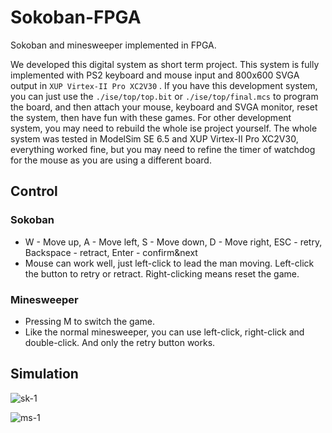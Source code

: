 # Sokoban-FPGA

Sokoban and minesweeper implemented in FPGA. 

We developed this digital system as short term project. This system is fully implemented with PS2 keyboard and mouse input and 800x600 SVGA output in `XUP Virtex-II Pro XC2V30` . If you have this development system, you can just use the `./ise/top/top.bit` or `./ise/top/final.mcs` to program the board, and then attach your mouse, keyboard and SVGA monitor, reset the system, then have fun with these games. For other development system, you may need to rebuild the whole ise project yourself. The whole system was tested in ModelSim SE 6.5 and XUP Virtex-II Pro XC2V30, everything worked fine, but you may need to refine the timer of watchdog for the mouse as you are using a different board. 

## Control

### Sokoban

- W - Move up, A - Move left, S - Move down, D - Move right, ESC - retry, Backspace - retract, Enter - confirm&next
- Mouse can work well, just left-click to lead the man moving. Left-click the button to retry or retract. Right-clicking means reset the game. 

### Minesweeper

- Pressing M to switch the game.
- Like the normal minesweeper, you can use left-click, right-click and  double-click. And only the retry button works.

## Simulation

![sk-1](https://user-images.githubusercontent.com/1665437/30521245-5462e634-9bef-11e7-8428-f758781204c7.png)

![ms-1](https://user-images.githubusercontent.com/1665437/30521244-5461b1d8-9bef-11e7-83c8-ee655b6288b9.png)